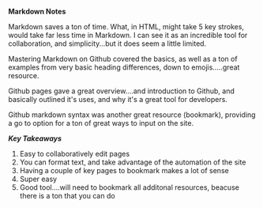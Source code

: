 __Markdown Notes__

Markdown saves a ton of time. What, in HTML, might take 5 key strokes, would take far less time in Markdown. I can see it as an incredible tool for collaboration, and simplicity...but it does seem a little limited.

Mastering Markdown on Github covered the basics, as well as a ton of examples from very basic heading differences, down to emojis.....great resource.

Github pages gave a great overview....and introduction to Github, and basically outlined it's uses, and why it's a great tool for developers.

Github markdown syntax was another great resource (bookmark), providing a go to option for a ton of great ways to input on the site.

***Key Takeaways***

1. Easy to collaboratively edit pages
2. You can format text, and take advantage of the automation of the site
3. Having a couple of key pages to bookmark makes a lot of sense
4. Super easy
5. Good tool....will need to bookmark all additonal resources, beacuse there is a ton that you can do
